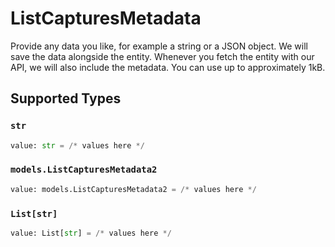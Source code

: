 # ListCapturesMetadata

Provide any data you like, for example a string or a JSON object. We will save the data alongside the entity. Whenever you fetch the entity with our API, we will also include the metadata. You can use up to approximately 1kB.


## Supported Types

### `str`

```python
value: str = /* values here */
```

### `models.ListCapturesMetadata2`

```python
value: models.ListCapturesMetadata2 = /* values here */
```

### `List[str]`

```python
value: List[str] = /* values here */
```

